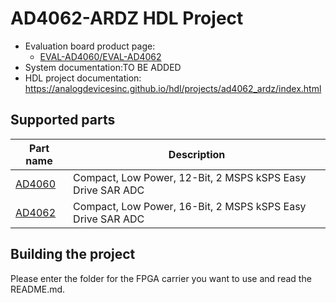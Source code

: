 # AD4062-ARDZ HDL Project

- Evaluation board product page:
  - [EVAL-AD4060/EVAL-AD4062](https://www.analog.com/eval-ad4060-eval-ad4062)
- System documentation:TO BE ADDED
- HDL project documentation: https://analogdevicesinc.github.io/hdl/projects/ad4062_ardz/index.html

## Supported parts

| Part name                                  | Description                                                |
|--------------------------------------------|------------------------------------------------------------|
| [AD4060](https://www.analog.com/ad4060)    | Compact, Low Power, 12-Bit, 2 MSPS kSPS Easy Drive SAR ADC |
| [AD4062](https://www.analog.com/ad4062)    | Compact, Low Power, 16-Bit, 2 MSPS kSPS Easy Drive SAR ADC |

## Building the project

Please enter the folder for the FPGA carrier you want to use and read the README.md.